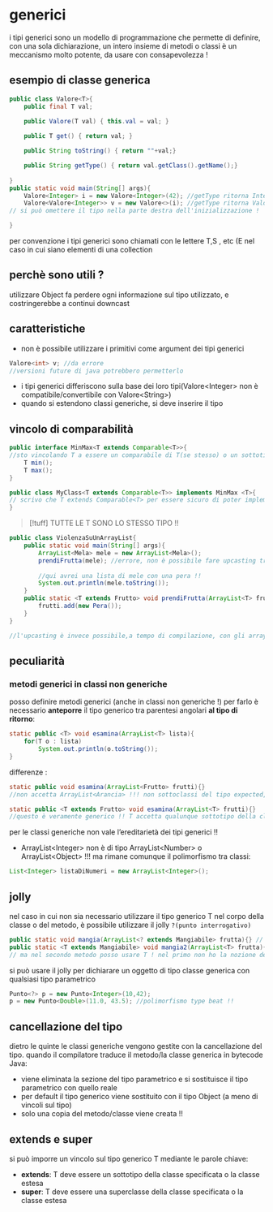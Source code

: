 
# generici
i tipi generici sono un modello di programmazione che permette di definire, con una sola dichiarazione, un intero insieme di metodi o classi
è un meccanismo molto potente, da usare con consapevolezza !

## esempio di classe generica 
```java
public class Valore<T>{
	public final T val;
	
	public Valore(T val) { this.val = val; }

	public T get() { return val; }

	public String toString() { return ""+val;}

	public String getType() { return val.getClass().getName();}
	
} 
public static void main(String[] args){
	Valore<Integer> i = new Valore<Integer>(42); //getType ritorna Integer
	Valore<Valore<Integer>> v = new Valore<>(i); //getType ritorna Valore
// si può omettere il tipo nella parte destra dell'inizializzazione !

}
```
per convenzione i tipi generici sono chiamati con le lettere T,S , etc (E nel caso in cui siano elementi di una collection
## perchè sono utili ?
utilizzare Object fa perdere ogni informazione sul tipo utilizzato, e costringerebbe a continui downcast
## caratteristiche 
- non è possibile utilizzare i primitivi come argument dei tipi generici
```java
Valore<int> v; //da errore
//versioni future di java potrebbero permetterlo
```

- i tipi generici differiscono sulla base dei loro tipi(Valore\<Integer> non è compatibile/convertibile con Valore\<String>)
- quando si estendono classi generiche, si deve inserire il tipo
## vincolo di comparabilità
```java
public interface MinMax<T extends Comparable<T>>{ 
//sto vincolando T a essere un comparabile di T(se stesso) o un sottotipo
	T min();
	T max();	
}

public class MyClass<T extends Comparable<T>> implements MinMax <T>{
// scrivo che T extends Comparable<T> per essere sicuro di poter implementare MinMax !! altrimenti potrei non esserne capace
}
```

>[!tuff] TUTTE LE T SONO LO STESSO TIPO !!

```java
public class ViolenzaSuUnArrayList{
	public static void main(String[] args){
		ArrayList<Mela> mele = new ArrayList<Mela>();
		prendiFrutta(mele); //errore, non è possibile fare upcasting tra tipi generici, altrimenti potrei aggiungere una pera ad un ArrayList di mele !!!
		
		//qui avrei una lista di mele con una pera !!
		System.out.println(mele.toString());
	}
	public static <T extends Frutto> void prendiFrutta(ArrayList<T> frutti){
		frutti.add(new Pera());
	}
}

//l'upcasting è invece possibile,a tempo di compilazione, con gli array, e fare la stessa cosa non darebbe errori ma  verrebbe lanciata un'eccezione
```

## peculiarità
### metodi generici in classi non generiche
posso definire metodi generici (anche in classi non generiche !)
per farlo è necessario **anteporre** il tipo generico tra parentesi angolari **al tipo di ritorno**:
```java
static public <T> void esamina(ArrayList<T> lista){
	for(T o : lista)
		System.out.println(o.toString());
}
```

differenze : 
```java
static public void esamina(ArrayList<Frutto> frutti){}
//non accetta ArrayList<Arancia> !!! non sottoclassi del tipo expected, e come visto prima i tipi generici differiscono sulla base dei oro tipi

static public <T extends Frutto> void esamina(ArrayList<T> frutti){}
//questo è veramente generico !! T accetta qualunque sottotipo della classe Frutto
```

per le classi generiche non vale l’ereditarietà dei tipi generici !!
- ArrayList\<Integer> non è di tipo ArrayList\<Number> o ArrayList\<Object>  !!!
ma rimane comunque il polimorfismo tra classi:
```java
List<Integer> listaDiNumeri = new ArrayList<Integer>();
```

## jolly
nel caso in cui non sia necessario utilizzare il tipo generico T nel corpo della classe o del metodo, è possibile utilizzare il jolly  `?(punto interrogativo)`
```java
public static void mangia(ArrayList<? extends Mangiabile> frutta){} // equivale a 
public static <T extends Mangiabile> void mangia2(ArrayList<T> frutta){} 
// ma nel secondo metodo posso usare T ! nel primo non ho la nozione del tipo utilizzato
```
si può usare il jolly per dichiarare un oggetto di tipo classe generica con qualsiasi tipo parametrico
```java
Punto<?> p = new Punto<Integer>(10,42);
p = new Punto<Double>(11.0, 43.5); //polimorfismo type beat !!
```

## cancellazione del tipo
dietro le quinte le classi generiche vengono gestite con la cancellazione del tipo.
quando il compilatore traduce il metodo/la classe generica in bytecode Java:
- viene eliminata la sezione del tipo parametrico e si sostituisce il tipo parametrico con quello reale
- per default il tipo generico viene sostituito con il tipo Object (a meno di vincoli sul tipo)
- solo una copia del metodo/classe viene creata !!
## extends e super
si può imporre un vincolo sul tipo generico T mediante le parole chiave:
- **extends**: T deve essere un sottotipo della classe specificata o la classe estesa
- **super**: T deve essere una superclasse della classe specificata o la classe estesa
```java
```